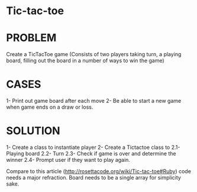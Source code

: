 # Tic-tac-toe

# PROBLEM
  Create a TicTacToe game
  (Consists of two players taking turn, a playing board, filling out the board in a number of ways to win the game)

# CASES
  1- Print out game board after each move
  2- Be able to start a new game when game ends on a draw or loss.

# SOLUTION
  1- Create a class to instantiate player
  2- Create a Tictactoe class to
    2.1- Playing board
    2.2- Turn
    2.3- Check if game is over and determine the winner
    2.4- Prompt user if they want to play again.

Compare to this article (http://rosettacode.org/wiki/Tic-tac-toe#Ruby) code needs a major refraction. Board needs to be a single array for simplicity sake.